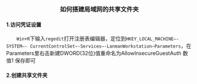 ### <center> 如何搭建局域网的共享文件夹
#### 1.访问凭证设置
&emsp;&emsp;`Win+R`下输入`regedit`打开注册表编辑器，定位到`HKEY_LOCAL_MACHINE—-SYSTEM—- CurrentControlSet—-Services—-LanmanWorkstation—Parameters`，在Parameters里右击新建DWORD(32位)值重命名为AllowInsecureGuestAuth 数值1 保存即可
#### 2.创建共享文件夹